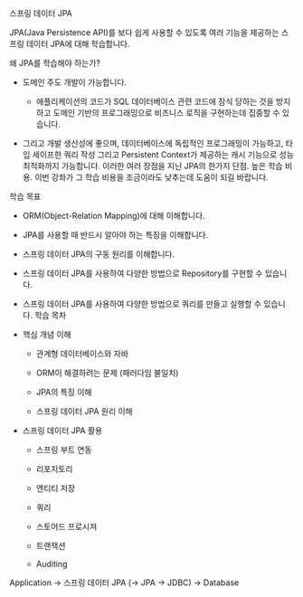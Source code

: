 스프링 데이터 JPA

JPA(Java Persistence API)를 보다 쉽게 사용할 수 있도록 여러
기능을 제공하는 스프링 데이터 JPA에 대해 학습합니다.

왜 JPA를 학습해야 하는가?

- 도메인 주도 개발이 가능합니다.

	- 애플리케이션의 코드가 SQL 데이터베이스 관련 코드에 잠식 당하는 것을
방지하고 도메인 기반의 프로그래밍으로 비즈니스 로직을 구현하는데 집중할 수 있습니다.

- 그리고 개발 생산성에 좋으며, 데이터베이스에 독립적인 프로그래밍이 가능하고, 타입 세이프한 쿼리 작성 그리고 Persistent Context가 제공하는 캐시 기능으로 성능최적화까지 가능합니다.
이러한 여러 장점을 지닌 JPA의 한가지 단점. 높은 학습 비용. 이번 강좌가 그 학습 비용을 조금이라도 낮추는데 도움이 되길 바랍니다.

학습 목표

- ORM(Object-Relation Mapping)에 대해 이해합니다.

- JPA를 사용할 때 반드시 알아야 하는 특징을 이해합니다.

- 스프링 데이터 JPA의 구동 원리를 이해합니다.

- 스프링 데이터 JPA를 사용하여 다양한 방법으로 Repository를 구현할 수 있습니다.

- 스프링 데이터 JPA를 사용하여 다양한 방법으로 쿼리를 만들고 실행할 수 있습니다.
학습 목차

- 핵심 개념 이해

	- 관계형 데이터베이스와 자바

	- ORM이 해결하려는 문제 (패러다임 불일치)

	- JPA의 특징 이해

	- 스프링 데이터 JPA 원리 이해

- 스프링 데이터 JPA 활용

	- 스프링 부트 연동

	- 리포지토리

	- 엔티티 저장

	- 쿼리

	- 스토어드 프로시져

	- 트랜잭션

	- Auditing


Application -> 스프링 데이터 JPA (-> JPA -> JDBC) -> Database